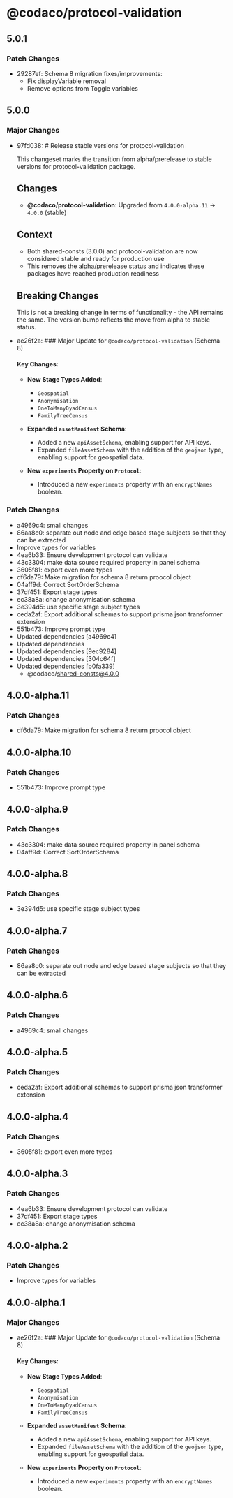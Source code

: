 # @codaco/protocol-validation

## 5.0.1

### Patch Changes

- 29287ef: Schema 8 migration fixes/improvements:
  - Fix displayVariable removal
  - Remove options from Toggle variables

## 5.0.0

### Major Changes

- 97fd038: # Release stable versions for protocol-validation

  This changeset marks the transition from alpha/prerelease to stable versions for protocol-validation package.

  ## Changes

  - **@codaco/protocol-validation**: Upgraded from `4.0.0-alpha.11` → `4.0.0` (stable)

  ## Context

  - Both shared-consts (3.0.0) and protocol-validation are now considered stable and ready for production use
  - This removes the alpha/prerelease status and indicates these packages have reached production readiness

  ## Breaking Changes

  This is not a breaking change in terms of functionality - the API remains the same. The version bump reflects the move from alpha to stable status.

- ae26f2a: ### Major Update for `@codaco/protocol-validation` (Schema 8)

  #### Key Changes:

  - **New Stage Types Added**:

    - `Geospatial`
    - `Anonymisation`
    - `OneToManyDyadCensus`
    - `FamilyTreeCensus`

  - **Expanded `assetManifest` Schema**:

    - Added a new `apiAssetSchema`, enabling support for API keys.
    - Expanded `fileAssetSchema` with the addition of the `geojson` type, enabling support for geospatial data.

  - **New `experiments` Property on `Protocol`**:
    - Introduced a new `experiments` property with an `encryptNames` boolean.

### Patch Changes

- a4969c4: small changes
- 86aa8c0: separate out node and edge based stage subjects so that they can be extracted
- Improve types for variables
- 4ea6b33: Ensure development protocol can validate
- 43c3304: make data source required property in panel schema
- 3605f81: export even more types
- df6da79: Make migration for schema 8 return proocol object
- 04aff9d: Correct SortOrderSchema
- 37df451: Export stage types
- ec38a8a: change anonymisation schema
- 3e394d5: use specific stage subject types
- ceda2af: Export additional schemas to support prisma json transformer extension
- 551b473: Improve prompt type
- Updated dependencies [a4969c4]
- Updated dependencies
- Updated dependencies [9ec9284]
- Updated dependencies [304c64f]
- Updated dependencies [b0fa339]
  - @codaco/shared-consts@4.0.0

## 4.0.0-alpha.11

### Patch Changes

- df6da79: Make migration for schema 8 return proocol object

## 4.0.0-alpha.10

### Patch Changes

- 551b473: Improve prompt type

## 4.0.0-alpha.9

### Patch Changes

- 43c3304: make data source required property in panel schema
- 04aff9d: Correct SortOrderSchema

## 4.0.0-alpha.8

### Patch Changes

- 3e394d5: use specific stage subject types

## 4.0.0-alpha.7

### Patch Changes

- 86aa8c0: separate out node and edge based stage subjects so that they can be extracted

## 4.0.0-alpha.6

### Patch Changes

- a4969c4: small changes

## 4.0.0-alpha.5

### Patch Changes

- ceda2af: Export additional schemas to support prisma json transformer extension

## 4.0.0-alpha.4

### Patch Changes

- 3605f81: export even more types

## 4.0.0-alpha.3

### Patch Changes

- 4ea6b33: Ensure development protocol can validate
- 37df451: Export stage types
- ec38a8a: change anonymisation schema

## 4.0.0-alpha.2

### Patch Changes

- Improve types for variables

## 4.0.0-alpha.1

### Major Changes

- ae26f2a: ### Major Update for `@codaco/protocol-validation` (Schema 8)

  #### Key Changes:

  - **New Stage Types Added**:

    - `Geospatial`
    - `Anonymisation`
    - `OneToManyDyadCensus`
    - `FamilyTreeCensus`

  - **Expanded `assetManifest` Schema**:

    - Added a new `apiAssetSchema`, enabling support for API keys.
    - Expanded `fileAssetSchema` with the addition of the `geojson` type, enabling support for geospatial data.

  - **New `experiments` Property on `Protocol`**:
    - Introduced a new `experiments` property with an `encryptNames` boolean.
